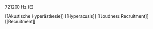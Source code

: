 721200 Hz (E)

[[Akustische Hyperästhesie]]
[[Hyperacusis]]
[[Loudness Recruitment]]
[[Recruitment]]